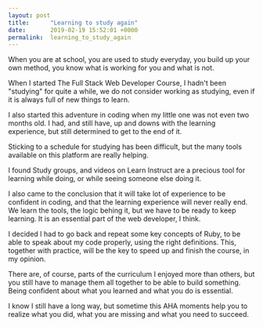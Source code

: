 ```yaml
---
layout: post
title:      "Learning to study again"
date:       2019-02-19 15:52:01 +0000
permalink:  learning_to_study_again
---
```



When you are at school, you are used to study everyday, you build up your own method, you know what is working for you and what is not.

When I started The Full Stack Web Developer Course, I hadn't been "studying" for quite a while, we do not consider working as studying, even if it is always full of new things to learn.

I also started this adventure in coding when my little one was not even two months old. I had, and still have, up and downs with the learning experience, but still determined to get to the end of it.

Sticking to a schedule for studying has been difficult, but the many tools available on this platform are really helping.

I found Study groups, and videos on Learn Instruct are a precious tool for learning while doing, or while seeing someone else doing it.

I also came to the conclusion that it will take lot of experience to be confident in coding, and that the learning experience will never really end. We learn the tools, the logic behing it, but we have to be ready to keep learning. It is an essential part of the web developer, I think.

I decided I had to go back and repeat some key concepts of Ruby, to be able to speak about my code properly, using the right definitions. This, together with practice, will be the key to speed up and finish the course, in my opinion.

There are, of course, parts of the curriculum I enjoyed more than others, but you still have to manage them all together to be able to build something. Being confident about what you learned and what you do is essential.

I know I still have a long way, but sometime this  AHA moments help you to realize what you did, what you are missing and what you need to succeed.
